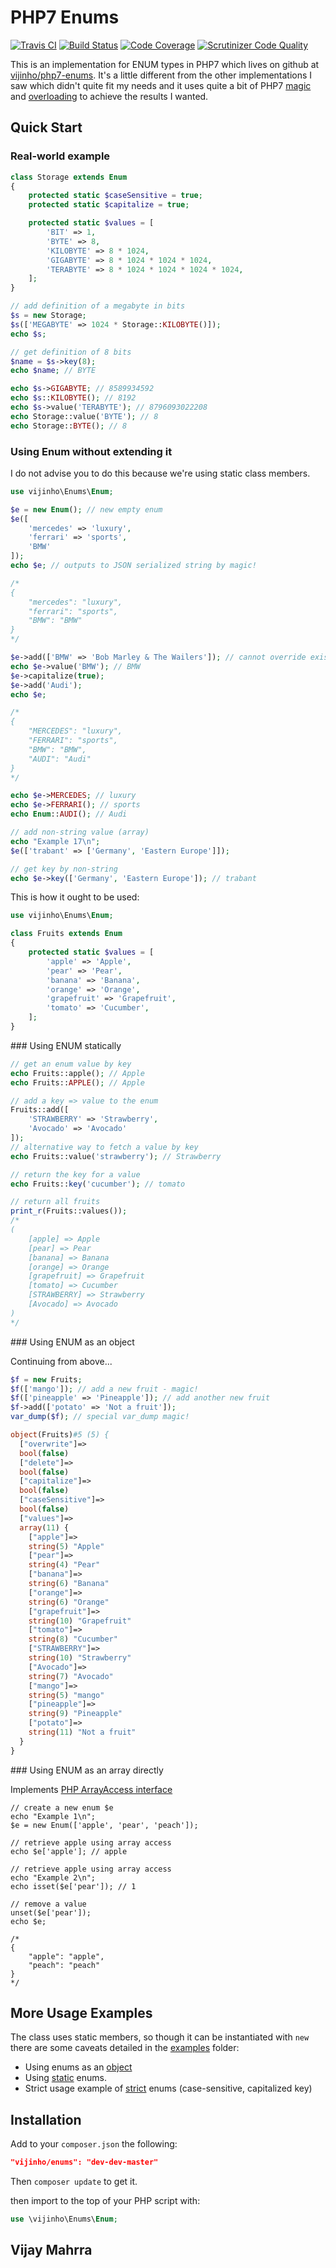 # PHP7 Enums

[![Travis CI](https://travis-ci.org/vijinho/php7-enums.svg?branch=dev-master)](https://travis-ci.org/vijinho/php7-enums)
[![Build Status](https://scrutinizer-ci.com/g/vijinho/php7-enums/badges/build.png?b=dev-master)](https://scrutinizer-ci.com/g/vijinho/php7-enums/build-status/dev-master)
[![Code Coverage](https://scrutinizer-ci.com/g/vijinho/php7-enums/badges/coverage.png?b=dev-master)](https://scrutinizer-ci.com/g/vijinho/php7-enums/?branch=dev-master)
[![Scrutinizer Code Quality](https://scrutinizer-ci.com/g/vijinho/php7-enums/badges/quality-score.png?b=dev-master)](https://scrutinizer-ci.com/g/vijinho/php7-enums/?branch=dev-master)

This is an implementation for ENUM types in PHP7 which lives on github at [vijinho/php7-enums](https://github.com/vijinho/php7-enums). It's a little different from the other implementations I saw which didn't quite fit my needs and it uses quite a bit of PHP7 [magic](http://php.net/manual/en/language.oop5.magic.php) and [overloading](http://php.net/manual/en/language.oop5.overloading.php) to achieve the results I wanted.

## Quick Start

### Real-world example

```php
class Storage extends Enum
{
    protected static $caseSensitive = true;
    protected static $capitalize = true;

    protected static $values = [
        'BIT' => 1,
        'BYTE' => 8,
        'KILOBYTE' => 8 * 1024,
        'GIGABYTE' => 8 * 1024 * 1024 * 1024,
        'TERABYTE' => 8 * 1024 * 1024 * 1024 * 1024,
    ];
}

// add definition of a megabyte in bits
$s = new Storage;
$s(['MEGABYTE' => 1024 * Storage::KILOBYTE()]);
echo $s;

// get definition of 8 bits
$name = $s->key(8);
echo $name; // BYTE

echo $s->GIGABYTE; // 8589934592
echo $s::KILOBYTE(); // 8192
echo $s->value('TERABYTE'); // 8796093022208
echo Storage::value('BYTE'); // 8
echo Storage::BYTE(); // 8
```

### Using Enum without extending it

I do not advise you to do this because we're using static class members.

```php
use vijinho\Enums\Enum;

$e = new Enum(); // new empty enum
$e([
    'mercedes' => 'luxury',
    'ferrari' => 'sports',
    'BMW'
]);
echo $e; // outputs to JSON serialized string by magic!

/*
{
    "mercedes": "luxury",
    "ferrari": "sports",
    "BMW": "BMW"
}
*/

$e->add(['BMW' => 'Bob Marley & The Wailers']); // cannot override existing value
echo $e->value('BMW'); // BMW
$e->capitalize(true);
$e->add('Audi');
echo $e;

/*
{
    "MERCEDES": "luxury",
    "FERRARI": "sports",
    "BMW": "BMW",
    "AUDI": "Audi"
}
*/

echo $e->MERCEDES; // luxury
echo $e->FERRARI(); // sports
echo Enum::AUDI(); // Audi

// add non-string value (array)
echo "Example 17\n";
$e(['trabant' => ['Germany', 'Eastern Europe']]);

// get key by non-string
echo $e->key(['Germany', 'Eastern Europe']); // trabant

```

This is how it ought to be used:

```php
use vijinho\Enums\Enum;

class Fruits extends Enum
{
    protected static $values = [
        'apple' => 'Apple',
        'pear' => 'Pear',
        'banana' => 'Banana',
        'orange' => 'Orange',
        'grapefruit' => 'Grapefruit',
        'tomato' => 'Cucumber',
    ];
}
```

### Using ENUM statically

```php
// get an enum value by key
echo Fruits::apple(); // Apple
echo Fruits::APPLE(); // Apple

// add a key => value to the enum
Fruits::add([
	'STRAWBERRY' => 'Strawberry',
    'Avocado' => 'Avocado'
]);
// alternative way to fetch a value by key
echo Fruits::value('strawberry'); // Strawberry

// return the key for a value
echo Fruits::key('cucumber'); // tomato

// return all fruits
print_r(Fruits::values());
/*
(
    [apple] => Apple
    [pear] => Pear
    [banana] => Banana
    [orange] => Orange
    [grapefruit] => Grapefruit
    [tomato] => Cucumber
    [STRAWBERRY] => Strawberry
    [Avocado] => Avocado
)
*/
```

### Using ENUM as an object

Continuing from above...

```php
$f = new Fruits;
$f(['mango']); // add a new fruit - magic!
$f(['pineapple' => 'Pineapple']); // add another new fruit
$f->add(['potato' => 'Not a fruit']);
var_dump($f); // special var_dump magic!

object(Fruits)#5 (5) {
  ["overwrite"]=>
  bool(false)
  ["delete"]=>
  bool(false)
  ["capitalize"]=>
  bool(false)
  ["caseSensitive"]=>
  bool(false)
  ["values"]=>
  array(11) {
    ["apple"]=>
    string(5) "Apple"
    ["pear"]=>
    string(4) "Pear"
    ["banana"]=>
    string(6) "Banana"
    ["orange"]=>
    string(6) "Orange"
    ["grapefruit"]=>
    string(10) "Grapefruit"
    ["tomato"]=>
    string(8) "Cucumber"
    ["STRAWBERRY"]=>
    string(10) "Strawberry"
    ["Avocado"]=>
    string(7) "Avocado"
    ["mango"]=>
    string(5) "mango"
    ["pineapple"]=>
    string(9) "Pineapple"
    ["potato"]=>
    string(11) "Not a fruit"
  }
}
```

### Using ENUM as an array directly

Implements [PHP ArrayAccess interface](http://php.net/manual/en/class.arrayaccess.php)

```
// create a new enum $e
echo "Example 1\n";
$e = new Enum(['apple', 'pear', 'peach']);

// retrieve apple using array access
echo $e['apple']; // apple

// retrieve apple using array access
echo "Example 2\n";
echo isset($e['pear']); // 1

// remove a value
unset($e['pear']);
echo $e;

/*
{
    "apple": "apple",
    "peach": "peach"
}
*/

```

## More Usage Examples

The class uses static members, so though it can be instantiated with `new` there are some caveats detailed in the [examples](examples) folder:

- Using enums as an [object](examples/object.php)
- Using [static](examples/static.php) enums.
- Strict usage example of [strict](examples/strict.php) enums (case-sensitive, capitalized key)

## Installation

Add to your `composer.json` the following:

```json
"vijinho/enums": "dev-dev-master"
```
Then `composer update` to get it.

then import to the top of your PHP script with:

```php
use \vijinho\Enums\Enum;
```

Vijay Mahrra
----
